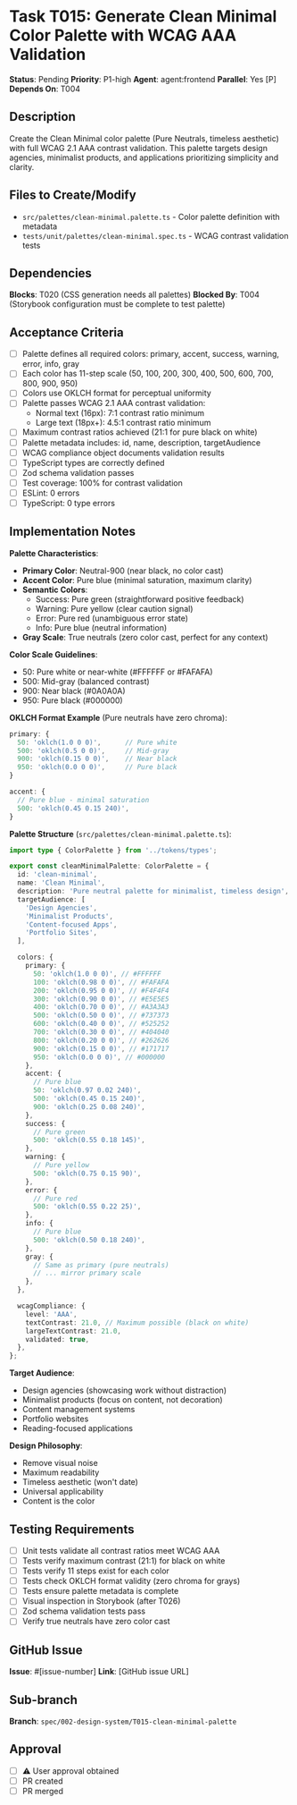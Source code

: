 # Task T015: Generate Clean Minimal Color Palette with WCAG AAA Validation

**Status**: Pending
**Priority**: P1-high
**Agent**: agent:frontend
**Parallel**: Yes [P]
**Depends On**: T004

## Description

Create the Clean Minimal color palette (Pure Neutrals, timeless aesthetic) with full WCAG 2.1 AAA contrast validation. This palette targets design agencies, minimalist products, and applications prioritizing simplicity and clarity.

## Files to Create/Modify

- `src/palettes/clean-minimal.palette.ts` - Color palette definition with metadata
- `tests/unit/palettes/clean-minimal.spec.ts` - WCAG contrast validation tests

## Dependencies

**Blocks**: T020 (CSS generation needs all palettes)
**Blocked By**: T004 (Storybook configuration must be complete to test palette)

## Acceptance Criteria

- [ ] Palette defines all required colors: primary, accent, success, warning, error, info, gray
- [ ] Each color has 11-step scale (50, 100, 200, 300, 400, 500, 600, 700, 800, 900, 950)
- [ ] Colors use OKLCH format for perceptual uniformity
- [ ] Palette passes WCAG 2.1 AAA contrast validation:
  - Normal text (16px): 7:1 contrast ratio minimum
  - Large text (18px+): 4.5:1 contrast ratio minimum
- [ ] Maximum contrast ratios achieved (21:1 for pure black on white)
- [ ] Palette metadata includes: id, name, description, targetAudience
- [ ] WCAG compliance object documents validation results
- [ ] TypeScript types are correctly defined
- [ ] Zod schema validation passes
- [ ] Test coverage: 100% for contrast validation
- [ ] ESLint: 0 errors
- [ ] TypeScript: 0 type errors

## Implementation Notes

**Palette Characteristics**:

- **Primary Color**: Neutral-900 (near black, no color cast)
- **Accent Color**: Pure blue (minimal saturation, maximum clarity)
- **Semantic Colors**:
  - Success: Pure green (straightforward positive feedback)
  - Warning: Pure yellow (clear caution signal)
  - Error: Pure red (unambiguous error state)
  - Info: Pure blue (neutral information)
- **Gray Scale**: True neutrals (zero color cast, perfect for any context)

**Color Scale Guidelines**:

- 50: Pure white or near-white (#FFFFFF or #FAFAFA)
- 500: Mid-gray (balanced contrast)
- 900: Near black (#0A0A0A)
- 950: Pure black (#000000)

**OKLCH Format Example** (Pure neutrals have zero chroma):

```typescript
primary: {
  50: 'oklch(1.0 0 0)',      // Pure white
  500: 'oklch(0.5 0 0)',     // Mid-gray
  900: 'oklch(0.15 0 0)',    // Near black
  950: 'oklch(0.0 0 0)',     // Pure black
}

accent: {
  // Pure blue - minimal saturation
  500: 'oklch(0.45 0.15 240)',
}
```

**Palette Structure** (`src/palettes/clean-minimal.palette.ts`):

```typescript
import type { ColorPalette } from '../tokens/types';

export const cleanMinimalPalette: ColorPalette = {
  id: 'clean-minimal',
  name: 'Clean Minimal',
  description: 'Pure neutral palette for minimalist, timeless design',
  targetAudience: [
    'Design Agencies',
    'Minimalist Products',
    'Content-focused Apps',
    'Portfolio Sites',
  ],

  colors: {
    primary: {
      50: 'oklch(1.0 0 0)', // #FFFFFF
      100: 'oklch(0.98 0 0)', // #FAFAFA
      200: 'oklch(0.95 0 0)', // #F4F4F4
      300: 'oklch(0.90 0 0)', // #E5E5E5
      400: 'oklch(0.70 0 0)', // #A3A3A3
      500: 'oklch(0.50 0 0)', // #737373
      600: 'oklch(0.40 0 0)', // #525252
      700: 'oklch(0.30 0 0)', // #404040
      800: 'oklch(0.20 0 0)', // #262626
      900: 'oklch(0.15 0 0)', // #171717
      950: 'oklch(0.0 0 0)', // #000000
    },
    accent: {
      // Pure blue
      50: 'oklch(0.97 0.02 240)',
      500: 'oklch(0.45 0.15 240)',
      900: 'oklch(0.25 0.08 240)',
    },
    success: {
      // Pure green
      500: 'oklch(0.55 0.18 145)',
    },
    warning: {
      // Pure yellow
      500: 'oklch(0.75 0.15 90)',
    },
    error: {
      // Pure red
      500: 'oklch(0.55 0.22 25)',
    },
    info: {
      // Pure blue
      500: 'oklch(0.50 0.18 240)',
    },
    gray: {
      // Same as primary (pure neutrals)
      // ... mirror primary scale
    },
  },

  wcagCompliance: {
    level: 'AAA',
    textContrast: 21.0, // Maximum possible (black on white)
    largeTextContrast: 21.0,
    validated: true,
  },
};
```

**Target Audience**:

- Design agencies (showcasing work without distraction)
- Minimalist products (focus on content, not decoration)
- Content management systems
- Portfolio websites
- Reading-focused applications

**Design Philosophy**:

- Remove visual noise
- Maximum readability
- Timeless aesthetic (won't date)
- Universal applicability
- Content is the color

## Testing Requirements

- [ ] Unit tests validate all contrast ratios meet WCAG AAA
- [ ] Tests verify maximum contrast (21:1) for black on white
- [ ] Tests verify 11 steps exist for each color
- [ ] Tests check OKLCH format validity (zero chroma for grays)
- [ ] Tests ensure palette metadata is complete
- [ ] Visual inspection in Storybook (after T026)
- [ ] Zod schema validation tests pass
- [ ] Verify true neutrals have zero color cast

## GitHub Issue

**Issue**: #[issue-number]
**Link**: [GitHub issue URL]

## Sub-branch

**Branch**: `spec/002-design-system/T015-clean-minimal-palette`

## Approval

- [ ] ⚠️ User approval obtained
- [ ] PR created
- [ ] PR merged
